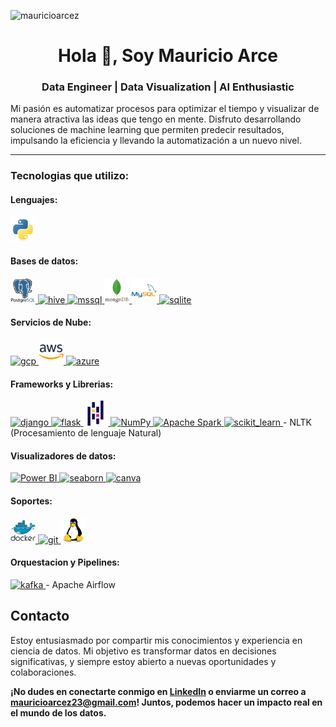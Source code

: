 <p align="left"> <img src="https://komarev.com/ghpvc/?username=mauricioarcez&label=Profile%20views&color=0e75b6&style=flat" alt="mauricioarcez" /> </p>
<h1 align="center">Hola 👋, Soy Mauricio Arce</h1>

<h3 align="center">Data Engineer | Data Visualization | AI Enthusiastic</h3>
Mi pasión es automatizar procesos para optimizar el tiempo y visualizar de manera atractiva las ideas que tengo en mente. Disfruto desarrollando soluciones de machine learning que permiten predecir resultados, impulsando la eficiencia y llevando la automatización a un nuevo nivel.
 
---

<h3 align="left">Tecnologias que utilizo:</h3>

<h4 align="left">Lenguajes:</h4>
  <a href="https://www.python.org" target="_blank" rel="noreferrer"> <img src="https://raw.githubusercontent.com/devicons/devicon/master/icons/python/python-original.svg" alt="python" width="40" height="40"/> </a>

<h4 align="left">Bases de datos:</h4>
  <a href="https://www.postgresql.org" target="_blank" rel="noreferrer"> <img src="https://raw.githubusercontent.com/devicons/devicon/master/icons/postgresql/postgresql-original-wordmark.svg" alt="postgresql" width="40" height="40"/> </a>  
  <a href="https://hive.apache.org/" target="_blank" rel="noreferrer"> <img src="https://www.vectorlogo.zone/logos/apache_hive/apache_hive-icon.svg" alt="hive" width="40" height="40"/> </a>
  <a href="https://www.microsoft.com/en-us/sql-server" target="_blank" rel="noreferrer"> <img src="https://www.svgrepo.com/show/303229/microsoft-sql-server-logo.svg" alt="mssql" width="40" height="40"/> </a>
  <a href="https://www.mongodb.com/" target="_blank" rel="noreferrer"> <img src="https://raw.githubusercontent.com/devicons/devicon/master/icons/mongodb/mongodb-original-wordmark.svg" alt="mongodb" width="40" height="40"/> </a>
  <a href="https://www.mysql.com/" target="_blank" rel="noreferrer"> <img src="https://raw.githubusercontent.com/devicons/devicon/master/icons/mysql/mysql-original-wordmark.svg" alt="mysql" width="40" height="40"/> </a>
  <a href="https://www.sqlite.org/" target="_blank" rel="noreferrer"> <img src="https://www.vectorlogo.zone/logos/sqlite/sqlite-icon.svg" alt="sqlite" width="40" height="40"/> </a>
  
<h4 align="left">Servicios de Nube:</h4>
<p align="left">
  <a href="https://cloud.google.com" target="_blank" rel="noreferrer"> <img src="https://www.vectorlogo.zone/logos/google_cloud/google_cloud-icon.svg" alt="gcp" width="40" height="40"/> </a>
  <a href="https://aws.amazon.com" target="_blank" rel="noreferrer"> <img src="https://raw.githubusercontent.com/devicons/devicon/master/icons/amazonwebservices/amazonwebservices-original-wordmark.svg" alt="aws" width="40" height="40"/> </a>
  <a href="https://azure.microsoft.com/en-in/" target="_blank" rel="noreferrer"> <img src="https://www.vectorlogo.zone/logos/microsoft_azure/microsoft_azure-icon.svg" alt="azure" width="40" height="40"/> </a>

 
<h4 align="left">Frameworks y Librerias:</h4>
  <a href="https://www.djangoproject.com/" target="_blank" rel="noreferrer"> <img                                                                                          src="https://cdn.worldvectorlogo.com/logos/django.svg" alt="django" width="40" height="40"/> </a>
  <a href="https://flask.palletsprojects.com/" target="_blank" rel="noreferrer"> <img src="https://www.vectorlogo.zone/logos/pocoo_flask/pocoo_flask-icon.svg" alt="flask" width="40" height="40"/> </a> 
  <a href="https://pandas.pydata.org/" target="_blank" rel="noreferrer"> <img src="https://raw.githubusercontent.com/devicons/devicon/2ae2a900d2f041da66e950e4d48052658d850630/icons/pandas/pandas-original.svg" alt="pandas" width="40" height="40"/> </a>
  <a href="https://numpy.org/" target="_blank" rel="noreferrer">
  <img src="https://upload.vectorlogo.zone/logos/numpy/images/de18fd96-eca8-46f4-b260-6c56f4d02ca3.svg" alt="NumPy" width="40" height="40"/> </a>
  <a href="https://spark.apache.org/" target="_blank" rel="noreferrer">
  <img src="https://www.vectorlogo.zone/logos/apache_spark/apache_spark-ar21.svg" alt="Apache Spark" width="80" height="40"/>
</a>
  <a href="https://scikit-learn.org/" target="_blank" rel="noreferrer"> <img src="https://upload.wikimedia.org/wikipedia/commons/0/05/Scikit_learn_logo_small.svg" alt="scikit_learn" width="40" height="40"/> </a>
  - NLTK (Procesamiento de lenguaje Natural)



<h4 align="left">Visualizadores de datos:</h4>
  <a href="https://powerbi.microsoft.com/" target="_blank" rel="noreferrer">
  <img src="https://upload.vectorlogo.zone/logos/microsoft_powerbi/images/985205ac-fb3d-4c80-97f4-7bc0fec8c67d.svg" alt="Power BI" width="40" height="40"/> </a>
  <a href="https://seaborn.pydata.org/" target="_blank" rel="noreferrer"> <img src="https://seaborn.pydata.org/_images/logo-mark-lightbg.svg" alt="seaborn" width="40" height="40"/> </a> 
  <a href="https://www.canva.com/" target="_blank" rel="noreferrer"> 
  <img src="https://www.vectorlogo.zone/logos/canva/canva-ar21.svg" alt="canva" width="40" height="40"/> 
</a>
  
<h4 align="left">Soportes:</h4>
  <a href="https://www.docker.com/" target="_blank" rel="noreferrer"> <img src="https://raw.githubusercontent.com/devicons/devicon/master/icons/docker/docker-original-wordmark.svg" alt="docker" width="40" height="40"/> </a> 
  <a href="https://git-scm.com/" target="_blank" rel="noreferrer"> <img src="https://www.vectorlogo.zone/logos/git-scm/git-scm-icon.svg" alt="git" width="40" height="40"/> </a> 
  <a href="https://www.linux.org/" target="_blank" rel="noreferrer"> <img src="https://raw.githubusercontent.com/devicons/devicon/master/icons/linux/linux-original.svg" alt="linux" width="40" height="40"/> </a>

 <h4 align="left">Orquestacion y Pipelines:</h4> 
   <a href="https://kafka.apache.org/" target="_blank" rel="noreferrer"> <img src="https://www.vectorlogo.zone/logos/apache_kafka/apache_kafka-icon.svg" alt="kafka" width="40" height="40"/> </a> 
   - Apache Airflow
      
</p>

## Contacto

Estoy entusiasmado por compartir mis conocimientos y experiencia en ciencia de datos. Mi objetivo es transformar datos en decisiones significativas, y siempre estoy abierto a nuevas oportunidades y colaboraciones.

**¡No dudes en conectarte conmigo en [LinkedIn](https://www.linkedin.com/in/mauricioarcez/) o enviarme un correo a [mauricioarcez23@gmail.com](mailto:mauricioarcez23@gmail.com)! Juntos, podemos hacer un impacto real en el mundo de los datos.**


